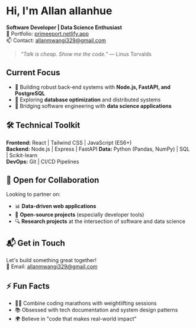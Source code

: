 
#  Hi, I'm Allan allanhue 

**Software Developer | Data Science Enthusiast**  
📍 Portfolio: [primeeport.netlify.app](https://primeeport.netlify.app/)  
📫 Contact: [allanmwangi329@gmail.com](mailto:allanmwangi329@gmail.com)  

> *"Talk is cheap. Show me the code."* — Linus Torvalds  

##  Current Focus
- 🚀 Building robust back-end systems with **Node.js, FastAPI, and PostgreSQL**
- 🧠 Exploring **database optimization** and distributed systems
- 🤖 Bridging software engineering with **data science applications**

## 🛠️ Technical Toolkit
**Frontend:** React | Tailwind CSS | JavaScript (ES6+)  
**Backend:** Node.js | Express | FastAPI 
**Data:** Python (Pandas, NumPy) | SQL | Scikit-learn  
**DevOps:** Git | CI/CD Pipelines  

## 🌱 Open for Collaboration
Looking to partner on:
- 📊 **Data-driven web applications**
- 🧩 **Open-source projects** (especially developer tools)
- 🔍 **Research projects** at the intersection of software and data science

## 📬 Get in Touch
Let's build something great together!  
📧 Email: [allanmwangi329@gmail.com](mailto:allanmwangi329@gmail.com)  

## ⚡ Fun Facts
- 🏋️‍♂️ Combine coding marathons with weightlifting sessions
- 📚 Obsessed with tech documentation and system design patterns
- 🌍 Believe in "code that makes real-world impact"
